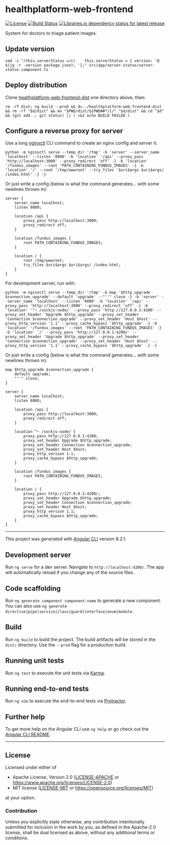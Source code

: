 healthplatform-web-frontend
===========================
[![License](https://img.shields.io/badge/license-Apache--2.0%20OR%20MIT-blue.svg)](https://opensource.org/licenses/Apache-2.0)
[![Build Status](https://travis-ci.org/offscale/healthplatform-web-frontend.svg?branch=master)](https://travis-ci.org/offscale/healthplatform-web-frontend)
[![Libraries.io dependency status for latest release](https://img.shields.io/librariesio/release/offscale/healthplatform-web-frontend.svg)](https://libraries.io/github/offscale/healthplatform-web-frontend)

System for doctors to triage patient images.

## Update version

    sed -i "/this.serverStatus =/c\    this.serverStatus = { version: '@ $(jq -r .version package.json); '};" src/app/server-status/server-status.component.ts

## Deploy distribution
Clone [healthplatform-web-frontend-dist](https://github.com/offscale/healthplatform-web-frontend-dist) one directory above, then:

    rm -rf dist; ng build --prod && d=../healthplatform-web-frontend-dist && rm -rf "$d/dist" && mv "$PWD/dist/${PWD##*/}/" "$d/dist" && cd "$d" && (git add .; git status) || ( >&2 echo BUILD FAILED )

## Configure a reverse proxy for server

Use a long [nginxctl](https://github.com/offscale/nginxctl) CLI command to create an nginx config and server it:

    python -m nginxctl serve --temp_dir '/tmp' -b 'server' --server_name 'localhost' --listen '8080' -b 'location' '/api' --proxy_pass 'http://localhost:3000' --proxy_redirect 'off' -} -b 'location' '/fundus_images' --root 'PATH_CONTAINING_FUNDUS_IMAGES' -} -b 'location' '/' --root '/tmp/wwwroot' --try_files '$uri$args $uri$args/ /index.html' -} -}

Or just write a config (below is what the command generates… with some newlines thrown in):

```nginx
server {
    server_name localhost;
    listen 8080;

    location /api {
        proxy_pass http://localhost:3000;
        proxy_redirect off;
    }

    location /fundus_images {
        root PATH_CONTAINING_FUNDUS_IMAGES;
    }

    location / {
        root /tmp/wwwroot;
        try_files $uri$args $uri$args/ /index.html;
    }
}
```

For development server, run with:

    python -m nginxctl serve --temp_dir '/tmp' -b map '$http_upgrade $connection_upgrade' --default 'upgrade' --"''" close -} -b 'server' --server_name 'localhost' --listen '8080' -b 'location' '/api' --proxy_pass 'http://localhost:3000' --proxy_redirect 'off' -} -b 'location' '^~ /sockjs-node/' --proxy_pass 'http://127.0.0.1:4200' --proxy_set_header 'Upgrade $http_upgrade' --proxy_set_header 'Connection $connection_upgrade' --proxy_set_header 'Host $host' --proxy_http_version '1.1' --proxy_cache_bypass '$http_upgrade' -} -b 'location' '/fundus_images' --root 'PATH_CONTAINING_FUNDUS_IMAGES' -}  -b 'location' '/' --proxy_pass 'http://127.0.0.1:4200/' --proxy_set_header 'Upgrade $http_upgrade' --proxy_set_header 'Connection $connection_upgrade' --proxy_set_header 'Host $host' --proxy_http_version '1.1' --proxy_cache_bypass '$http_upgrade' -} -}

Or just write a config (below is what the command generates… with some newlines thrown in):

```nginx
map $http_upgrade $connection_upgrade {
    default upgrade;
    "''" close;
}

server {
    server_name localhost;
    listen 8080;

    location /api {
        proxy_pass http://localhost:3000;
        proxy_redirect off;
    }

    location ^~ /sockjs-node/ {
        proxy_pass http://127.0.0.1:4200;
        proxy_set_header Upgrade $http_upgrade;
        proxy_set_header Connection $connection_upgrade;
        proxy_set_header Host $host;
        proxy_http_version 1.1;
        proxy_cache_bypass $http_upgrade;
    }

    location /fundus_images {
        root PATH_CONTAINING_FUNDUS_IMAGES;
    }

    location / {
        proxy_pass http://127.0.0.1:4200/;
        proxy_set_header Upgrade $http_upgrade;
        proxy_set_header Connection $connection_upgrade;
        proxy_set_header Host $host;
        proxy_http_version 1.1;
        proxy_cache_bypass $http_upgrade;
    }
}
```

---

This project was generated with [Angular CLI](https://github.com/angular/angular-cli) version 8.2.1.

## Development server

Run `ng serve` for a dev server. Navigate to `http://localhost:4200/`. The app will automatically reload if you change any of the source files.

## Code scaffolding

Run `ng generate component component-name` to generate a new component. You can also use `ng generate directive|pipe|service|class|guard|interface|enum|module`.

## Build

Run `ng build` to build the project. The build artifacts will be stored in the `dist/` directory. Use the `--prod` flag for a production build.

## Running unit tests

Run `ng test` to execute the unit tests via [Karma](https://karma-runner.github.io).

## Running end-to-end tests

Run `ng e2e` to execute the end-to-end tests via [Protractor](http://www.protractortest.org/).

## Further help

To get more help on the Angular CLI use `ng help` or go check out the [Angular CLI README](https://github.com/angular/angular-cli/blob/master/README.md).

---

## License

Licensed under either of

- Apache License, Version 2.0 ([LICENSE-APACHE](LICENSE-APACHE) or <https://www.apache.org/licenses/LICENSE-2.0>)
- MIT license ([LICENSE-MIT](LICENSE-MIT) or <https://opensource.org/licenses/MIT>)

at your option.

### Contribution

Unless you explicitly state otherwise, any contribution intentionally submitted
for inclusion in the work by you, as defined in the Apache-2.0 license, shall be
dual licensed as above, without any additional terms or conditions.
